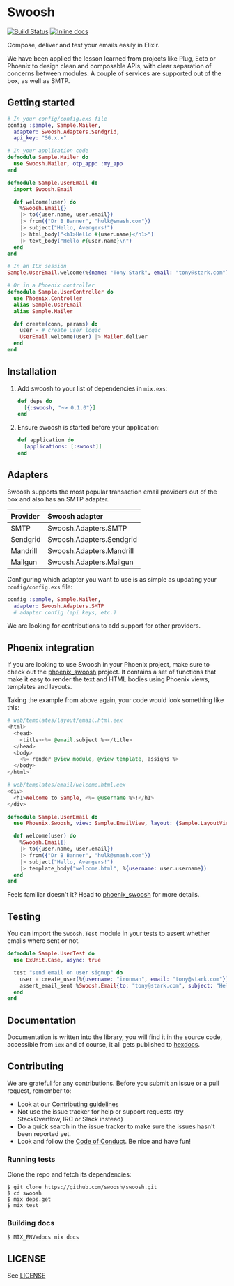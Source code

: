 # Swoosh

[![Build Status](https://travis-ci.org/swoosh/swoosh.svg?branch=master)](https://travis-ci.org/swoosh/swoosh)
[![Inline docs](http://inch-ci.org/github/swoosh/swoosh.svg?branch=master&style=flat)](http://inch-ci.org/github/swoosh/swoosh)

Compose, deliver and test your emails easily in Elixir.

We have been applied the lesson learned from projects like Plug, Ecto or Phoenix to design clean and composable APIs,
with clear separation of concerns between modules. A couple of services are supported out of the box, as well as SMTP.

## Getting started

```elixir
# In your config/config.exs file
config :sample, Sample.Mailer,
  adapter: Swoosh.Adapters.Sendgrid,
  api_key: "SG.x.x"

# In your application code
defmodule Sample.Mailer do
  use Swoosh.Mailer, otp_app: :my_app
end

defmodule Sample.UserEmail do
  import Swoosh.Email

  def welcome(user) do
    %Swoosh.Email{}
    |> to({user.name, user.email})
    |> from({"Dr B Banner", "hulk@smash.com"})
    |> subject("Hello, Avengers!")
    |> html_body("<h1>Hello #{user.name}</h1>")
    |> text_body("Hello #{user.name}\n")
  end
end

# In an IEx session
Sample.UserEmail.welcome(%{name: "Tony Stark", email: "tony@stark.com"}) |> Mailer.deliver

# Or in a Phoenix controller
defmodule Sample.UserController do
  use Phoenix.Controller
  alias Sample.UserEmail
  alias Sample.Mailer

  def create(conn, params) do
    user = # create user logic
    UserEmail.welcome(user) |> Mailer.deliver
  end
end

```
## Installation

1. Add swoosh to your list of dependencies in `mix.exs`:

      ```elixir
      def deps do
        [{:swoosh, "~> 0.1.0"}]
      end
      ```

2. Ensure swoosh is started before your application:

      ```elixir
      def application do
        [applications: [:swoosh]]
      end
      ```

## Adapters

Swoosh supports the most popular transaction email providers out of the box and also has an SMTP adapter.

Provider   | Swoosh adapter
:----------| :------------------------
SMTP       | Swoosh.Adapters.SMTP
Sendgrid   | Swoosh.Adapters.Sendgrid
Mandrill   | Swoosh.Adapters.Mandrill
Mailgun    | Swoosh.Adapters.Mailgun

Configuring which adapter you want to use is as simple as updating your `config/config.exs` file:

```elixir
config :sample, Sample.Mailer,
  adapter: Swoosh.Adapters.SMTP
  # adapter config (api keys, etc.)
```

We are looking for contributions to add support for other providers.

## Phoenix integration

If you are looking to use Swoosh in your Phoenix project, make sure to check out the
[phoenix_swoosh](https://github.com/swoosh/phoenix_swoosh) project. It contains a set of functions that make it easy to
render the text and HTML bodies using Phoenix views, templates and layouts.

Taking the example from above again, your code would look something like this:

```elixir
# web/templates/layout/email.html.eex
<html>
  <head>
    <title><%= @email.subject %></title>
  </head>
  <body>
    <%= render @view_module, @view_template, assigns %>
  </body>
</html>

# web/templates/email/welcome.html.eex
<div>
  <h1>Welcome to Sample, <%= @username %>!</h1>
</div>

defmodule Sample.UserEmail do
  use Phoenix.Swoosh, view: Sample.EmailView, layout: {Sample.LayoutView, :email}

  def welcome(user) do
    %Swoosh.Email{}
    |> to({user.name, user.email})
    |> from({"Dr B Banner", "hulk@smash.com"})
    |> subject("Hello, Avengers!")
    |> template_body("welcome.html", %{username: user.username})
  end
end
```

Feels familiar doesn't it? Head to [phoenix_swoosh](https://github.com/swoosh/phoenix_swoosh) for more details.

## Testing

You can import the `Swoosh.Test` module in your tests to assert whether emails where sent or not.

```elixir
defmodule Sample.UserTest do
  use ExUnit.Case, async: true

  test "send email on user signup" do
    user = create_user(%{username: "ironman", email: "tony@stark.com"})
    assert_email_sent %Swoosh.Email{to: "tony@stark.com", subject: "Hello, ironman!"}
  end
end
```

## Documentation

Documentation is written into the library, you will find it in the source code, accessible from `iex` and of course, it
all gets published to [hexdocs](http://hexdocs.pm/swoosh).

## Contributing

We are grateful for any contributions. Before you submit an issue or a pull request, remember to:

* Look at our [Contributing guidelines](CONTRIBUTING.md)
* Not use the issue tracker for help or support requests (try StackOverflow, IRC or Slack instead)
* Do a quick search in the issue tracker to make sure the issues hasn't been reported yet.
* Look and follow the [Code of Conduct](CODE_OF_CONDUCT.md). Be nice and have fun!

### Running tests

Clone the repo and fetch its dependencies:

```
$ git clone https://github.com/swoosh/swoosh.git
$ cd swoosh
$ mix deps.get
$ mix test
```

### Building docs

```
$ MIX_ENV=docs mix docs
```

## LICENSE

See [LICENSE](https://github.com/swoosh/swoosh/blob/master/LICENSE.txt)
